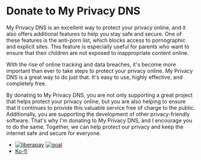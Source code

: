 # Donate to My Privacy DNS

My Privacy DNS is an excellent way to protect your privacy online, and it also
 offers additional features to help you stay safe and secure. One of these
 features is the anti-porn list, which blocks access to pornographic and
 explicit sites.
This feature is especially useful for parents who want to ensure that their
 children are not exposed to inappropriate content online.

With the rise of online tracking and data breaches, it's become more important
than ever to take steps to protect your privacy online.
My Privacy DNS is a great way to do just that. It's easy to use, highly
 effective, and completely free.

By donating to My Privacy DNS, you are not only supporting a great project
 that helps protect your privacy online, but you are also helping to ensure
 that it continues to provide this valuable service free of charge to the public.
 Additionally, you are supporting the development of other privacy-friendly software.
That's why I'm donating to My Privacy DNS, and I encourage you to do the same.
Together, we can help protect our privacy and keep the internet safe and secure for everyone.


- [![liberapay](https://mypdns.org/fileproxy/?name=sp_receives_spirillen)](https://liberapay.com/spirillen/donate) [![goal](https://mypdns.org/fileproxy/?name=sp_goal_spirillen)](https://liberapay.com/spirillen/donate)
- [Ko-fi](https://ko-fi.com/X8X37FUGU)
